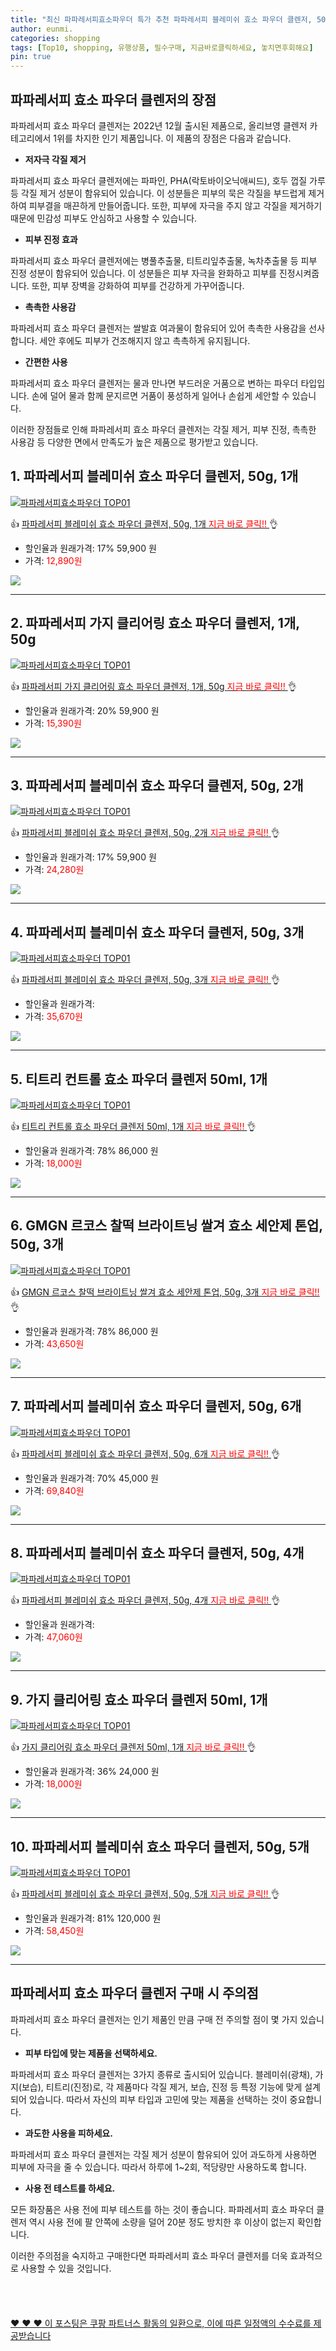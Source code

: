 ```yaml
---
title: "최신 파파레서피효소파우더 특가 추천 파파레서피 블레미쉬 효소 파우더 클렌저, 50g, 1개 비교 장점"
author: eunmi.
categories: shopping
tags: [Top10, shopping, 유행상품, 필수구매, 지금바로클릭하세요, 놓치면후회해요]
pin: true
---
```

## 파파레서피 효소 파우더 클렌저의 장점

파파레서피 효소 파우더 클렌저는 2022년 12월 출시된 제품으로, 올리브영 클렌저 카테고리에서 1위를 차지한 인기 제품입니다. 이 제품의 장점은 다음과 같습니다.

* **저자극 각질 제거**

파파레서피 효소 파우더 클렌저에는 파파인, PHA(락토바이오닉애씨드), 호두 껍질 가루 등 각질 제거 성분이 함유되어 있습니다. 이 성분들은 피부의 묵은 각질을 부드럽게 제거하여 피부결을 매끈하게 만들어줍니다. 또한, 피부에 자극을 주지 않고 각질을 제거하기 때문에 민감성 피부도 안심하고 사용할 수 있습니다.

* **피부 진정 효과**

파파레서피 효소 파우더 클렌저에는 병풀추출물, 티트리잎추출물, 녹차추출물 등 피부 진정 성분이 함유되어 있습니다. 이 성분들은 피부 자극을 완화하고 피부를 진정시켜줍니다. 또한, 피부 장벽을 강화하여 피부를 건강하게 가꾸어줍니다.

* **촉촉한 사용감**

파파레서피 효소 파우더 클렌저는 쌀발효 여과물이 함유되어 있어 촉촉한 사용감을 선사합니다. 세안 후에도 피부가 건조해지지 않고 촉촉하게 유지됩니다.

* **간편한 사용**

파파레서피 효소 파우더 클렌저는 물과 만나면 부드러운 거품으로 변하는 파우더 타입입니다. 손에 덜어 물과 함께 문지르면 거품이 풍성하게 일어나 손쉽게 세안할 수 있습니다.

이러한 장점들로 인해 파파레서피 효소 파우더 클렌저는 각질 제거, 피부 진정, 촉촉한 사용감 등 다양한 면에서 만족도가 높은 제품으로 평가받고 있습니다.

   

## 1. 파파레서피 블레미쉬 효소 파우더 클렌저, 50g, 1개

[![파파레서피효소파우더 TOP01](https://thumbnail8.coupangcdn.com/thumbnails/remote/230x230ex/image/retail/images/3222513415954670-6f44a3f3-a0d8-4680-8090-631e70d33881.jpg)](https://link.coupang.com/re/AFFSDP?lptag=AF3617701&subid=GithubCoopas&pageKey=1919554060&traceid=V0-153&itemId=3259256925&vendorItemId=71246316287)


👍 [파파레서피 블레미쉬 효소 파우더 클렌저, 50g, 1개 <font color=red> 지금 바로 클릭!! </font> ](https://link.coupang.com/re/AFFSDP?lptag=AF3617701&subid=GithubCoopas&pageKey=1919554060&traceid=V0-153&itemId=3259256925&vendorItemId=71246316287) 👌 


- 할인율과 원래가격: 17%  59,900   원
- 가격: <span style='color:red'>12,890원</span>

[![](/discount_price.png)](https://link.coupang.com/re/AFFSDP?lptag=AF3617701&subid=GithubCoopas&pageKey=1919554060&traceid=V0-153&itemId=3259256925&vendorItemId=71246316287)

---


   

## 2. 파파레서피 가지 클리어링 효소 파우더 클렌저, 1개, 50g

[![파파레서피효소파우더 TOP01](https://thumbnail9.coupangcdn.com/thumbnails/remote/230x230ex/image/vendor_inventory/7a32/bc6f2fee1becf28fc4b2a9544d19837786cac0282aa9aa8f2b9e10c35841.jpg)](https://link.coupang.com/re/AFFSDP?lptag=AF3617701&subid=GithubCoopas&pageKey=7674668810&traceid=V0-153&itemId=20482947537&vendorItemId=87561883017)


👍 [파파레서피 가지 클리어링 효소 파우더 클렌저, 1개, 50g <font color=red> 지금 바로 클릭!! </font> ](https://link.coupang.com/re/AFFSDP?lptag=AF3617701&subid=GithubCoopas&pageKey=7674668810&traceid=V0-153&itemId=20482947537&vendorItemId=87561883017) 👌 


- 할인율과 원래가격: 20%  59,900   원
- 가격: <span style='color:red'>15,390원</span>

[![](/discount_price.png)](https://link.coupang.com/re/AFFSDP?lptag=AF3617701&subid=GithubCoopas&pageKey=7674668810&traceid=V0-153&itemId=20482947537&vendorItemId=87561883017)

---


   

## 3. 파파레서피 블레미쉬 효소 파우더 클렌저, 50g, 2개

[![파파레서피효소파우더 TOP01](https://thumbnail7.coupangcdn.com/thumbnails/remote/230x230ex/image/retail/images/4b594f69-bf83-471b-ac4c-431a824eb8f48275877750396699274.png)](https://link.coupang.com/re/AFFSDP?lptag=AF3617701&subid=GithubCoopas&pageKey=1919554060&traceid=V0-153&itemId=19167761365&vendorItemId=86286068064)


👍 [파파레서피 블레미쉬 효소 파우더 클렌저, 50g, 2개 <font color=red> 지금 바로 클릭!! </font> ](https://link.coupang.com/re/AFFSDP?lptag=AF3617701&subid=GithubCoopas&pageKey=1919554060&traceid=V0-153&itemId=19167761365&vendorItemId=86286068064) 👌 


- 할인율과 원래가격: 17%  59,900   원
- 가격: <span style='color:red'>24,280원</span>

[![](/discount_price.png)](https://link.coupang.com/re/AFFSDP?lptag=AF3617701&subid=GithubCoopas&pageKey=1919554060&traceid=V0-153&itemId=19167761365&vendorItemId=86286068064)

---


   

## 4. 파파레서피 블레미쉬 효소 파우더 클렌저, 50g, 3개

[![파파레서피효소파우더 TOP01](https://thumbnail9.coupangcdn.com/thumbnails/remote/230x230ex/image/retail/images/9f2e052d-51e1-431e-ab12-a26f8db31164955189938152813476.png)](https://link.coupang.com/re/AFFSDP?lptag=AF3617701&subid=GithubCoopas&pageKey=1919554060&traceid=V0-153&itemId=19167761861&vendorItemId=86286068295)


👍 [파파레서피 블레미쉬 효소 파우더 클렌저, 50g, 3개 <font color=red> 지금 바로 클릭!! </font> ](https://link.coupang.com/re/AFFSDP?lptag=AF3617701&subid=GithubCoopas&pageKey=1919554060&traceid=V0-153&itemId=19167761861&vendorItemId=86286068295) 👌 


- 할인율과 원래가격: 
- 가격: <span style='color:red'>35,670원</span>

[![](/discount_price.png)](https://link.coupang.com/re/AFFSDP?lptag=AF3617701&subid=GithubCoopas&pageKey=1919554060&traceid=V0-153&itemId=19167761861&vendorItemId=86286068295)

---


   

## 5. 티트리 컨트롤 효소 파우더 클렌저 50ml, 1개

[![파파레서피효소파우더 TOP01](https://thumbnail6.coupangcdn.com/thumbnails/remote/230x230ex/image/vendor_inventory/082c/2eb3b23045a6223d8d294dbf751be1fd99dbb525a848bef8dc093a69459a.jpg)](https://link.coupang.com/re/AFFSDP?lptag=AF3617701&subid=GithubCoopas&pageKey=7600047547&traceid=V0-153&itemId=20102474026&vendorItemId=87197569425)


👍 [티트리 컨트롤 효소 파우더 클렌저 50ml, 1개 <font color=red> 지금 바로 클릭!! </font> ](https://link.coupang.com/re/AFFSDP?lptag=AF3617701&subid=GithubCoopas&pageKey=7600047547&traceid=V0-153&itemId=20102474026&vendorItemId=87197569425) 👌 


- 할인율과 원래가격: 78%  86,000   원
- 가격: <span style='color:red'>18,000원</span>

[![](/discount_price.png)](https://link.coupang.com/re/AFFSDP?lptag=AF3617701&subid=GithubCoopas&pageKey=7600047547&traceid=V0-153&itemId=20102474026&vendorItemId=87197569425)

---


   

## 6. GMGN 르코스 찰떡 브라이트닝 쌀겨 효소 세안제 톤업, 50g, 3개

[![파파레서피효소파우더 TOP01](https://thumbnail7.coupangcdn.com/thumbnails/remote/230x230ex/image/vendor_inventory/67f5/0e3e3e7db3ede2ba44b6730d5dcf01ad600e2be74bd9104699d7c1f5b039.jpg)](https://link.coupang.com/re/AFFSDP?lptag=AF3617701&subid=GithubCoopas&pageKey=7623536281&traceid=V0-153&itemId=20217156708&vendorItemId=85962847550)


👍 [GMGN 르코스 찰떡 브라이트닝 쌀겨 효소 세안제 톤업, 50g, 3개 <font color=red> 지금 바로 클릭!! </font> ](https://link.coupang.com/re/AFFSDP?lptag=AF3617701&subid=GithubCoopas&pageKey=7623536281&traceid=V0-153&itemId=20217156708&vendorItemId=85962847550) 👌 


- 할인율과 원래가격: 78%  86,000   원
- 가격: <span style='color:red'>43,650원</span>

[![](/discount_price.png)](https://link.coupang.com/re/AFFSDP?lptag=AF3617701&subid=GithubCoopas&pageKey=7623536281&traceid=V0-153&itemId=20217156708&vendorItemId=85962847550)

---


   

## 7. 파파레서피 블레미쉬 효소 파우더 클렌저, 50g, 6개

[![파파레서피효소파우더 TOP01](https://thumbnail7.coupangcdn.com/thumbnails/remote/230x230ex/image/retail/images/4c6e9389-cb65-4893-baf0-bb97dc8a416f7395948084656874240.png)](https://link.coupang.com/re/AFFSDP?lptag=AF3617701&subid=GithubCoopas&pageKey=1919554060&traceid=V0-153&itemId=19167762035&vendorItemId=86286068358)


👍 [파파레서피 블레미쉬 효소 파우더 클렌저, 50g, 6개 <font color=red> 지금 바로 클릭!! </font> ](https://link.coupang.com/re/AFFSDP?lptag=AF3617701&subid=GithubCoopas&pageKey=1919554060&traceid=V0-153&itemId=19167762035&vendorItemId=86286068358) 👌 


- 할인율과 원래가격: 70%  45,000   원
- 가격: <span style='color:red'>69,840원</span>

[![](/discount_price.png)](https://link.coupang.com/re/AFFSDP?lptag=AF3617701&subid=GithubCoopas&pageKey=1919554060&traceid=V0-153&itemId=19167762035&vendorItemId=86286068358)

---


   

## 8. 파파레서피 블레미쉬 효소 파우더 클렌저, 50g, 4개

[![파파레서피효소파우더 TOP01](https://thumbnail7.coupangcdn.com/thumbnails/remote/230x230ex/image/retail/images/b9d1fda0-fecb-4b57-9900-0ee47a2f5687759102724660878062.png)](https://link.coupang.com/re/AFFSDP?lptag=AF3617701&subid=GithubCoopas&pageKey=1919554060&traceid=V0-153&itemId=19167761907&vendorItemId=86286068300)


👍 [파파레서피 블레미쉬 효소 파우더 클렌저, 50g, 4개 <font color=red> 지금 바로 클릭!! </font> ](https://link.coupang.com/re/AFFSDP?lptag=AF3617701&subid=GithubCoopas&pageKey=1919554060&traceid=V0-153&itemId=19167761907&vendorItemId=86286068300) 👌 


- 할인율과 원래가격: 
- 가격: <span style='color:red'>47,060원</span>

[![](/discount_price.png)](https://link.coupang.com/re/AFFSDP?lptag=AF3617701&subid=GithubCoopas&pageKey=1919554060&traceid=V0-153&itemId=19167761907&vendorItemId=86286068300)

---


   

## 9. 가지 클리어링 효소 파우더 클렌저 50ml, 1개

[![파파레서피효소파우더 TOP01](https://thumbnail6.coupangcdn.com/thumbnails/remote/230x230ex/image/vendor_inventory/32a8/a5a113d805dc093074635ecbe7a81261f16dc84b0924413732152ea49d18.jpg)](https://link.coupang.com/re/AFFSDP?lptag=AF3617701&subid=GithubCoopas&pageKey=7600047615&traceid=V0-153&itemId=20102474278&vendorItemId=87197569842)


👍 [가지 클리어링 효소 파우더 클렌저 50ml, 1개 <font color=red> 지금 바로 클릭!! </font> ](https://link.coupang.com/re/AFFSDP?lptag=AF3617701&subid=GithubCoopas&pageKey=7600047615&traceid=V0-153&itemId=20102474278&vendorItemId=87197569842) 👌 


- 할인율과 원래가격: 36%  24,000   원
- 가격: <span style='color:red'>18,000원</span>

[![](/discount_price.png)](https://link.coupang.com/re/AFFSDP?lptag=AF3617701&subid=GithubCoopas&pageKey=7600047615&traceid=V0-153&itemId=20102474278&vendorItemId=87197569842)

---


   

## 10. 파파레서피 블레미쉬 효소 파우더 클렌저, 50g, 5개

[![파파레서피효소파우더 TOP01](https://thumbnail8.coupangcdn.com/thumbnails/remote/230x230ex/image/retail/images/387fb5d0-fcbd-42b6-be57-cc01bc3785a16983721594035095652.png)](https://link.coupang.com/re/AFFSDP?lptag=AF3617701&subid=GithubCoopas&pageKey=1919554060&traceid=V0-153&itemId=19167762042&vendorItemId=86286068364)


👍 [파파레서피 블레미쉬 효소 파우더 클렌저, 50g, 5개 <font color=red> 지금 바로 클릭!! </font> ](https://link.coupang.com/re/AFFSDP?lptag=AF3617701&subid=GithubCoopas&pageKey=1919554060&traceid=V0-153&itemId=19167762042&vendorItemId=86286068364) 👌 


- 할인율과 원래가격: 81%  120,000   원
- 가격: <span style='color:red'>58,450원</span>

[![](/discount_price.png)](https://link.coupang.com/re/AFFSDP?lptag=AF3617701&subid=GithubCoopas&pageKey=1919554060&traceid=V0-153&itemId=19167762042&vendorItemId=86286068364)

---
## 파파레서피 효소 파우더 클렌저 구매 시 주의점

파파레서피 효소 파우더 클렌저는 인기 제품인 만큼 구매 전 주의할 점이 몇 가지 있습니다.

* **피부 타입에 맞는 제품을 선택하세요.**

파파레서피 효소 파우더 클렌저는 3가지 종류로 출시되어 있습니다. 블레미쉬(광채), 가지(보습), 티트리(진정)로, 각 제품마다 각질 제거, 보습, 진정 등 특정 기능에 맞게 설계되어 있습니다. 따라서 자신의 피부 타입과 고민에 맞는 제품을 선택하는 것이 중요합니다.

* **과도한 사용을 피하세요.**

파파레서피 효소 파우더 클렌저는 각질 제거 성분이 함유되어 있어 과도하게 사용하면 피부에 자극을 줄 수 있습니다. 따라서 하루에 1~2회, 적당량만 사용하도록 합니다.

* **사용 전 테스트를 하세요.**

모든 화장품은 사용 전에 피부 테스트를 하는 것이 좋습니다. 파파레서피 효소 파우더 클렌저 역시 사용 전에 팔 안쪽에 소량을 덜어 20분 정도 방치한 후 이상이 없는지 확인합니다.

이러한 주의점을 숙지하고 구매한다면 파파레서피 효소 파우더 클렌저를 더욱 효과적으로 사용할 수 있을 것입니다.<br><br><br><br><br> [ ❤ ❤ ❤ 이 포스팅은 쿠팡 파트너스 활동의 일환으로, 이에 따른 일정액의 수수료를 제공받습니다](https://link.coupang.com/a/bcEFyh)